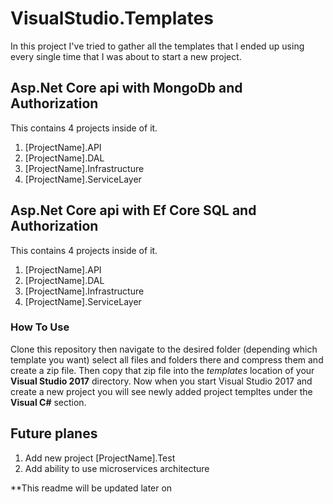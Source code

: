 # VisualStudio.Templates
In this project I've tried to gather all the templates that I ended up using every single time that I was about to start a new project.

## Asp.Net Core api with MongoDb and Authorization
This contains 4 projects inside of it.
1) [ProjectName].API
2) [ProjectName].DAL
3) [ProjectName].Infrastructure
4) [ProjectName].ServiceLayer

## Asp.Net Core api with Ef Core SQL and Authorization
This contains 4 projects inside of it.
1) [ProjectName].API
2) [ProjectName].DAL
3) [ProjectName].Infrastructure
4) [ProjectName].ServiceLayer

### How To Use
Clone this repository then navigate to the desired folder (depending which template you want) select all files and folders there
and compress them and create a zip file. Then copy that zip file into the *templates* location of your **Visual Studio 2017** directory. Now when you start Visual Studio 2017 and create a new project you will see newly added project templtes under the **Visual C#** section.

## Future planes
1) Add new project [ProjectName].Test
2) Add ability to use microservices architecture


**This readme will be updated later on
